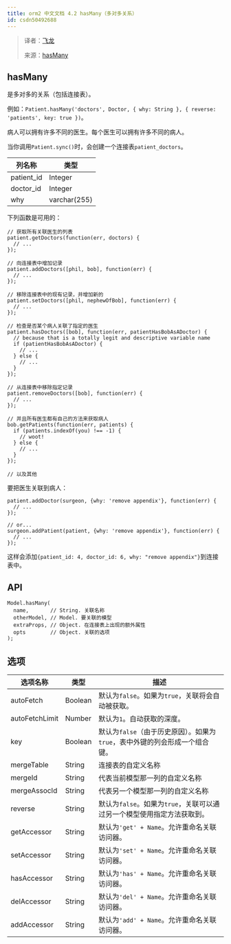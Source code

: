 ```yaml
---
title: orm2 中文文档 4.2 hasMany（多对多关系）
id: csdn50492688
---
```


> 译者：[飞龙](https://github.com/wizardforcel)
> 
> 来源：[hasMany](https://github.com/dresende/node-orm2/wiki/hasMany)

## hasMany

是多对多的关系（包括连接表）。

例如：`Patient.hasMany('doctors', Doctor, { why: String }, { reverse: 'patients', key: true })`。

病人可以拥有许多不同的医生。每个医生可以拥有许多不同的病人。

当你调用`Patient.sync()`时，会创建一个连接表`patient_doctors`。

| 列名称 | 类型 |
| --- | --- |
| patient_id | Integer |
| doctor_id | Integer |
| why | varchar(255) |

下列函数是可用的：

```
// 获取所有关联医生的列表
patient.getDoctors(function(err, doctors) {
  // ...
});

// 向连接表中增加记录
patient.addDoctors([phil, bob], function(err) {
  // ...
});

// 移除连接表中的现有记录，并增加新的
patient.setDoctors([phil, nephewOfBob], function(err) {
  // ...
});

// 检查是否某个病人关联了指定的医生
patient.hasDoctors([bob], function(err, patientHasBobAsADoctor) {
  // because that is a totally legit and descriptive variable name
  if (patientHasBobAsADoctor) {
    // ...
  } else {
    // ...
  }
});

// 从连接表中移除指定记录
patient.removeDoctors([bob], function(err) {
  // ...
});

// 并且所有医生都有自己的方法来获取病人
bob.getPatients(function(err, patients) {
  if (patients.indexOf(you) !== -1) {
    // woot!
  } else {
    // ...
  }
});

// 以及其他
```

要把医生关联到病人：

```
patient.addDoctor(surgeon, {why: 'remove appendix'}, function(err) {
  // ...
});

// or...
surgeon.addPatient(patient, {why: 'remove appendix'}, function(err) {
  // ...
});
```

这样会添加`{patient_id: 4, doctor_id: 6, why: "remove appendix"}`到连接表中。

## API

```
Model.hasMany(
  name,       // String. 关联名称
  otherModel, // Model. 要关联的模型
  extraProps, // Object. 在连接表上出现的额外属性
  opts        // Object. 关联的选项
);
```

## 选项

| 选项名称 | 类型 | 描述 |
| --- | --- | --- |
| autoFetch | Boolean | 默认为`false`。如果为`true`，关联将会自动被获取。 |
| autoFetchLimit | Number | 默认为`1`。自动获取的深度。 |
| key | Boolean | 默认为`false`（由于历史原因）。如果为`true`，表中外键的列会形成一个组合键。 |
| mergeTable | String | 连接表的自定义名称 |
| mergeId | String | 代表当前模型那一列的自定义名称 |
| mergeAssocId | String | 代表另一个模型那一列的自定义名称 |
| reverse | String | 默认为`false`。如果为`true`，关联可以通过另一个模型使用指定方法获取到。 |
| getAccessor | String | 默认为`'get' + Name`。允许重命名关联访问器。 |
| setAccessor | String | 默认为`'set' + Name`。允许重命名关联访问器。 |
| hasAccessor | String | 默认为`'has' + Name`。允许重命名关联访问器。 |
| delAccessor | String | 默认为`'del' + Name`。允许重命名关联访问器。 |
| addAccessor | String | 默认为`'add' + Name`。允许重命名关联访问器。 |